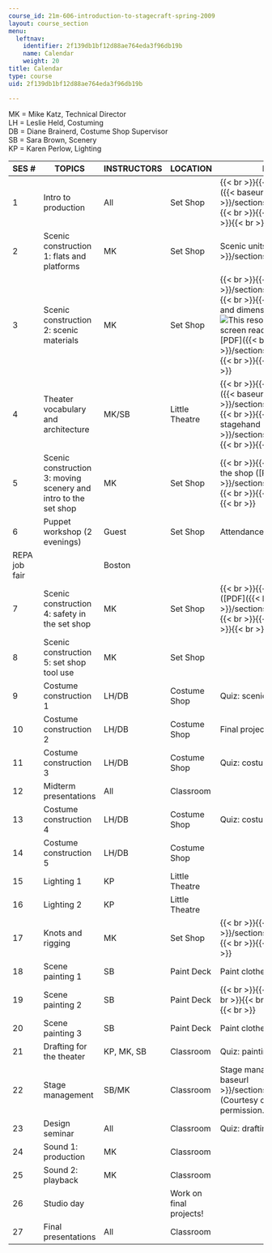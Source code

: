 ```yaml
---
course_id: 21m-606-introduction-to-stagecraft-spring-2009
layout: course_section
menu:
  leftnav:
    identifier: 2f139db1bf12d88ae764eda3f96db19b
    name: Calendar
    weight: 20
title: Calendar
type: course
uid: 2f139db1bf12d88ae764eda3f96db19b

---
```


MK = Mike Katz, Technical Director  
LH = Leslie Held, Costuming  
DB = Diane Brainerd, Costume Shop Supervisor  
SB = Sara Brown, Scenery  
KP = Karen Perlow, Lighting

| SES # | TOPICS | INSTRUCTORS | LOCATION | NOTES/QUIZ/PROJECTS |
| --- | --- | --- | --- | --- |
| 1 | Intro to production | All | Set Shop |  {{< br >}}{{< br >}} Theater production ([PDF]({{< baseurl >}}/sections/calendar/mit21m_606s09_lec01)) {{< br >}}{{< br >}} Rules and regulations {{< br >}}{{< br >}}  |
| 2 | Scenic construction 1: flats and platforms | MK | Set Shop | Scenic units ([PDF]({{< baseurl >}}/sections/calendar/mit21m_606s09_lec02)) |
| 3 | Scenic construction 2: scenic materials | MK | Set Shop |  {{< br >}}{{< br >}} Materials ([PDF]({{< baseurl >}}/sections/calendar/mit21m_606s09_lec03)) {{< br >}}{{< br >}} Theatrical lumber weights and dimensions (![This resource may not render correctly in a screen reader.](/images/inacessible.gif)[PDF]({{< baseurl >}}/sections/calendar/mit21m_606s09_res03)) {{< br >}}{{< br >}} Quiz: scenic {{< br >}}{{< br >}}  |
| 4 | Theater vocabulary and architecture | MK/SB | Little Theatre |  {{< br >}}{{< br >}} Theater vocabulary ([PDF]({{< baseurl >}}/sections/calendar/mit21m_606s09_lec04)) {{< br >}}{{< br >}} Theater terms for the stagehand ([PDF]({{< baseurl >}}/sections/calendar/mit21m_606s09_res04)) {{< br >}}{{< br >}}  |
| 5 | Scenic construction 3: moving scenery and intro to the set shop | MK | Set Shop |  {{< br >}}{{< br >}} Moving scenery and intro to the shop ([PDF]({{< baseurl >}}/sections/calendar/mit21m_606s09_lec05)) {{< br >}}{{< br >}} Quiz: vocabulary {{< br >}}{{< br >}}  |
| 6 | Puppet workshop (2 evenings) | Guest | Set Shop | Attendance is optional |
| REPA job fair | &nbsp; | Boston |
| 7 | Scenic construction 4: safety in the set shop | MK | Set Shop |  {{< br >}}{{< br >}} Hand and power tool safety ([PDF]({{< baseurl >}}/sections/calendar/mit21m_606s09_lec07)) {{< br >}}{{< br >}} [Power Tool Institute](http://www.powertoolinstitute.com/) {{< br >}}{{< br >}} Quiz: scenic {{< br >}}{{< br >}}  |
| 8 | Scenic construction 5: set shop tool use | MK | Set Shop | &nbsp; |
| 9 | Costume construction 1 | LH/DB | Costume Shop | Quiz: scenic |
| 10 | Costume construction 2 | LH/DB | Costume Shop | Final project proposals due |
| 11 | Costume construction 3 | LH/DB | Costume Shop | Quiz: costume |
| 12 | Midterm presentations | All | Classroom | &nbsp; |
| 13 | Costume construction 4 | LH/DB | Costume Shop | Quiz: costume |
| 14 | Costume construction 5 | LH/DB | Costume Shop | &nbsp; |
| 15 | Lighting 1 | KP | Little Theatre | &nbsp; |
| 16 | Lighting 2 | KP | Little Theatre | &nbsp; |
| 17 | Knots and rigging | MK | Set Shop |  {{< br >}}{{< br >}} Knots ([PDF]({{< baseurl >}}/sections/calendar/mit21m_606s09_lec17)) {{< br >}}{{< br >}} Quiz: lights {{< br >}}{{< br >}}  |
| 18 | Scene painting 1 | SB | Paint Deck | Paint clothes required! |
| 19 | Scene painting 2 | SB | Paint Deck |  {{< br >}}{{< br >}} Paint clothes required! {{< br >}}{{< br >}} Quiz: painting/knots {{< br >}}{{< br >}}  |
| 20 | Scene painting 3 | SB | Paint Deck | Paint clothes required! |
| 21 | Drafting for the theater | KP, MK, SB | Classroom | Quiz: painting |
| 22 | Stage management | SB/MK | Classroom | Stage managing manual ([PDF - 2.5MB]({{< baseurl >}}/sections/calendar/mit21m_606s09_res22)) (Courtesy of Teresa Hernandez. Use with permission.) |
| 23 | Design seminar | All | Classroom | Quiz: drafting/stage management |
| 24 | Sound 1: production | MK | Classroom | &nbsp; |
| 25 | Sound 2: playback | MK | Classroom | &nbsp; |
| 26 | Studio day | &nbsp; | Work on final projects! |
| 27 | Final presentations | All | Classroom |